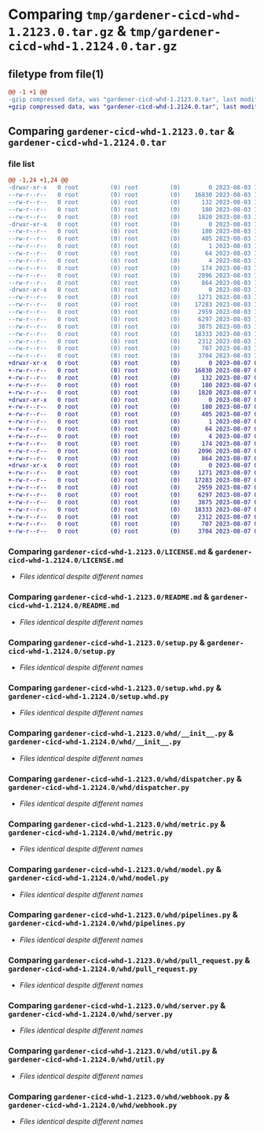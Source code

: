 # Comparing `tmp/gardener-cicd-whd-1.2123.0.tar.gz` & `tmp/gardener-cicd-whd-1.2124.0.tar.gz`

## filetype from file(1)

```diff
@@ -1 +1 @@
-gzip compressed data, was "gardener-cicd-whd-1.2123.0.tar", last modified: Thu Aug  3 11:41:29 2023, max compression
+gzip compressed data, was "gardener-cicd-whd-1.2124.0.tar", last modified: Mon Aug  7 09:39:54 2023, max compression
```

## Comparing `gardener-cicd-whd-1.2123.0.tar` & `gardener-cicd-whd-1.2124.0.tar`

### file list

```diff
@@ -1,24 +1,24 @@
-drwxr-xr-x   0 root         (0) root         (0)        0 2023-08-03 11:41:29.638935 gardener-cicd-whd-1.2123.0/
--rw-r--r--   0 root         (0) root         (0)    16830 2023-08-03 11:36:24.000000 gardener-cicd-whd-1.2123.0/LICENSE.md
--rw-r--r--   0 root         (0) root         (0)      132 2023-08-03 11:36:24.000000 gardener-cicd-whd-1.2123.0/NOTICE.md
--rw-r--r--   0 root         (0) root         (0)      180 2023-08-03 11:41:29.638935 gardener-cicd-whd-1.2123.0/PKG-INFO
--rw-r--r--   0 root         (0) root         (0)     1820 2023-08-03 11:36:24.000000 gardener-cicd-whd-1.2123.0/README.md
-drwxr-xr-x   0 root         (0) root         (0)        0 2023-08-03 11:41:29.638935 gardener-cicd-whd-1.2123.0/gardener_cicd_whd.egg-info/
--rw-r--r--   0 root         (0) root         (0)      180 2023-08-03 11:41:29.000000 gardener-cicd-whd-1.2123.0/gardener_cicd_whd.egg-info/PKG-INFO
--rw-r--r--   0 root         (0) root         (0)      405 2023-08-03 11:41:29.000000 gardener-cicd-whd-1.2123.0/gardener_cicd_whd.egg-info/SOURCES.txt
--rw-r--r--   0 root         (0) root         (0)        1 2023-08-03 11:41:29.000000 gardener-cicd-whd-1.2123.0/gardener_cicd_whd.egg-info/dependency_links.txt
--rw-r--r--   0 root         (0) root         (0)       64 2023-08-03 11:41:29.000000 gardener-cicd-whd-1.2123.0/gardener_cicd_whd.egg-info/requires.txt
--rw-r--r--   0 root         (0) root         (0)        4 2023-08-03 11:41:29.000000 gardener-cicd-whd-1.2123.0/gardener_cicd_whd.egg-info/top_level.txt
--rw-r--r--   0 root         (0) root         (0)      174 2023-08-03 11:41:29.638935 gardener-cicd-whd-1.2123.0/setup.cfg
--rw-r--r--   0 root         (0) root         (0)     2096 2023-08-03 11:36:24.000000 gardener-cicd-whd-1.2123.0/setup.py
--rw-r--r--   0 root         (0) root         (0)      864 2023-08-03 11:36:24.000000 gardener-cicd-whd-1.2123.0/setup.whd.py
-drwxr-xr-x   0 root         (0) root         (0)        0 2023-08-03 11:41:29.638935 gardener-cicd-whd-1.2123.0/whd/
--rw-r--r--   0 root         (0) root         (0)     1271 2023-08-03 11:36:24.000000 gardener-cicd-whd-1.2123.0/whd/__init__.py
--rw-r--r--   0 root         (0) root         (0)    17283 2023-08-03 11:36:24.000000 gardener-cicd-whd-1.2123.0/whd/dispatcher.py
--rw-r--r--   0 root         (0) root         (0)     2959 2023-08-03 11:36:24.000000 gardener-cicd-whd-1.2123.0/whd/metric.py
--rw-r--r--   0 root         (0) root         (0)     6297 2023-08-03 11:36:24.000000 gardener-cicd-whd-1.2123.0/whd/model.py
--rw-r--r--   0 root         (0) root         (0)     3875 2023-08-03 11:36:24.000000 gardener-cicd-whd-1.2123.0/whd/pipelines.py
--rw-r--r--   0 root         (0) root         (0)    18333 2023-08-03 11:36:24.000000 gardener-cicd-whd-1.2123.0/whd/pull_request.py
--rw-r--r--   0 root         (0) root         (0)     2312 2023-08-03 11:36:24.000000 gardener-cicd-whd-1.2123.0/whd/server.py
--rw-r--r--   0 root         (0) root         (0)      707 2023-08-03 11:36:24.000000 gardener-cicd-whd-1.2123.0/whd/util.py
--rw-r--r--   0 root         (0) root         (0)     3704 2023-08-03 11:36:24.000000 gardener-cicd-whd-1.2123.0/whd/webhook.py
+drwxr-xr-x   0 root         (0) root         (0)        0 2023-08-07 09:39:54.536213 gardener-cicd-whd-1.2124.0/
+-rw-r--r--   0 root         (0) root         (0)    16830 2023-08-07 09:24:51.000000 gardener-cicd-whd-1.2124.0/LICENSE.md
+-rw-r--r--   0 root         (0) root         (0)      132 2023-08-07 09:24:51.000000 gardener-cicd-whd-1.2124.0/NOTICE.md
+-rw-r--r--   0 root         (0) root         (0)      180 2023-08-07 09:39:54.536213 gardener-cicd-whd-1.2124.0/PKG-INFO
+-rw-r--r--   0 root         (0) root         (0)     1820 2023-08-07 09:24:51.000000 gardener-cicd-whd-1.2124.0/README.md
+drwxr-xr-x   0 root         (0) root         (0)        0 2023-08-07 09:39:54.536213 gardener-cicd-whd-1.2124.0/gardener_cicd_whd.egg-info/
+-rw-r--r--   0 root         (0) root         (0)      180 2023-08-07 09:39:54.000000 gardener-cicd-whd-1.2124.0/gardener_cicd_whd.egg-info/PKG-INFO
+-rw-r--r--   0 root         (0) root         (0)      405 2023-08-07 09:39:54.000000 gardener-cicd-whd-1.2124.0/gardener_cicd_whd.egg-info/SOURCES.txt
+-rw-r--r--   0 root         (0) root         (0)        1 2023-08-07 09:39:54.000000 gardener-cicd-whd-1.2124.0/gardener_cicd_whd.egg-info/dependency_links.txt
+-rw-r--r--   0 root         (0) root         (0)       64 2023-08-07 09:39:54.000000 gardener-cicd-whd-1.2124.0/gardener_cicd_whd.egg-info/requires.txt
+-rw-r--r--   0 root         (0) root         (0)        4 2023-08-07 09:39:54.000000 gardener-cicd-whd-1.2124.0/gardener_cicd_whd.egg-info/top_level.txt
+-rw-r--r--   0 root         (0) root         (0)      174 2023-08-07 09:39:54.540213 gardener-cicd-whd-1.2124.0/setup.cfg
+-rw-r--r--   0 root         (0) root         (0)     2096 2023-08-07 09:24:51.000000 gardener-cicd-whd-1.2124.0/setup.py
+-rw-r--r--   0 root         (0) root         (0)      864 2023-08-07 09:24:51.000000 gardener-cicd-whd-1.2124.0/setup.whd.py
+drwxr-xr-x   0 root         (0) root         (0)        0 2023-08-07 09:39:54.536213 gardener-cicd-whd-1.2124.0/whd/
+-rw-r--r--   0 root         (0) root         (0)     1271 2023-08-07 09:24:51.000000 gardener-cicd-whd-1.2124.0/whd/__init__.py
+-rw-r--r--   0 root         (0) root         (0)    17283 2023-08-07 09:24:51.000000 gardener-cicd-whd-1.2124.0/whd/dispatcher.py
+-rw-r--r--   0 root         (0) root         (0)     2959 2023-08-07 09:24:51.000000 gardener-cicd-whd-1.2124.0/whd/metric.py
+-rw-r--r--   0 root         (0) root         (0)     6297 2023-08-07 09:24:51.000000 gardener-cicd-whd-1.2124.0/whd/model.py
+-rw-r--r--   0 root         (0) root         (0)     3875 2023-08-07 09:24:51.000000 gardener-cicd-whd-1.2124.0/whd/pipelines.py
+-rw-r--r--   0 root         (0) root         (0)    18333 2023-08-07 09:24:51.000000 gardener-cicd-whd-1.2124.0/whd/pull_request.py
+-rw-r--r--   0 root         (0) root         (0)     2312 2023-08-07 09:24:51.000000 gardener-cicd-whd-1.2124.0/whd/server.py
+-rw-r--r--   0 root         (0) root         (0)      707 2023-08-07 09:24:51.000000 gardener-cicd-whd-1.2124.0/whd/util.py
+-rw-r--r--   0 root         (0) root         (0)     3704 2023-08-07 09:24:51.000000 gardener-cicd-whd-1.2124.0/whd/webhook.py
```

### Comparing `gardener-cicd-whd-1.2123.0/LICENSE.md` & `gardener-cicd-whd-1.2124.0/LICENSE.md`

 * *Files identical despite different names*

### Comparing `gardener-cicd-whd-1.2123.0/README.md` & `gardener-cicd-whd-1.2124.0/README.md`

 * *Files identical despite different names*

### Comparing `gardener-cicd-whd-1.2123.0/setup.py` & `gardener-cicd-whd-1.2124.0/setup.py`

 * *Files identical despite different names*

### Comparing `gardener-cicd-whd-1.2123.0/setup.whd.py` & `gardener-cicd-whd-1.2124.0/setup.whd.py`

 * *Files identical despite different names*

### Comparing `gardener-cicd-whd-1.2123.0/whd/__init__.py` & `gardener-cicd-whd-1.2124.0/whd/__init__.py`

 * *Files identical despite different names*

### Comparing `gardener-cicd-whd-1.2123.0/whd/dispatcher.py` & `gardener-cicd-whd-1.2124.0/whd/dispatcher.py`

 * *Files identical despite different names*

### Comparing `gardener-cicd-whd-1.2123.0/whd/metric.py` & `gardener-cicd-whd-1.2124.0/whd/metric.py`

 * *Files identical despite different names*

### Comparing `gardener-cicd-whd-1.2123.0/whd/model.py` & `gardener-cicd-whd-1.2124.0/whd/model.py`

 * *Files identical despite different names*

### Comparing `gardener-cicd-whd-1.2123.0/whd/pipelines.py` & `gardener-cicd-whd-1.2124.0/whd/pipelines.py`

 * *Files identical despite different names*

### Comparing `gardener-cicd-whd-1.2123.0/whd/pull_request.py` & `gardener-cicd-whd-1.2124.0/whd/pull_request.py`

 * *Files identical despite different names*

### Comparing `gardener-cicd-whd-1.2123.0/whd/server.py` & `gardener-cicd-whd-1.2124.0/whd/server.py`

 * *Files identical despite different names*

### Comparing `gardener-cicd-whd-1.2123.0/whd/util.py` & `gardener-cicd-whd-1.2124.0/whd/util.py`

 * *Files identical despite different names*

### Comparing `gardener-cicd-whd-1.2123.0/whd/webhook.py` & `gardener-cicd-whd-1.2124.0/whd/webhook.py`

 * *Files identical despite different names*

